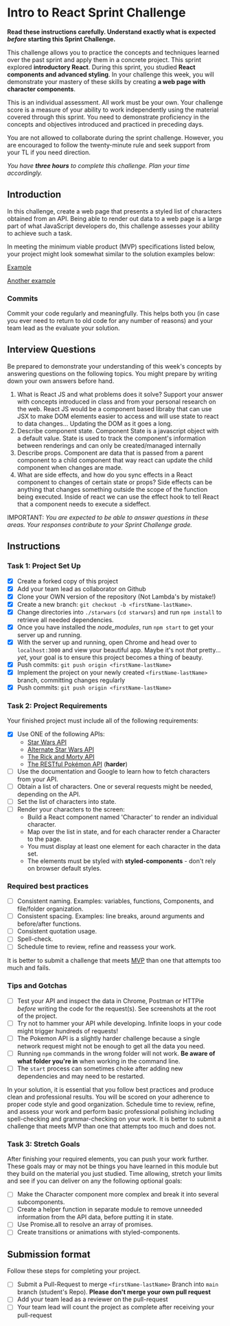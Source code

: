 # Intro to React Sprint Challenge

**Read these instructions carefully. Understand exactly what is expected
_before_ starting this Sprint Challenge.**

This challenge allows you to practice the concepts and techniques learned over
the past sprint and apply them in a concrete project. This sprint explored
**introductory React**. During this sprint, you studied **React components and
advanced styling**. In your challenge this week, you will demonstrate your
mastery of these skills by creating **a web page with character components**.

This is an individual assessment. All work must be your own. Your challenge
score is a measure of your ability to work independently using the material
covered through this sprint. You need to demonstrate proficiency in the concepts
and objectives introduced and practiced in preceding days.

You are not allowed to collaborate during the sprint challenge. However, you are
encouraged to follow the twenty-minute rule and seek support from your TL if you
need direction.

_You have **three hours** to complete this challenge. Plan your time
accordingly._

## Introduction

In this challenge, create a web page that presents a styled list of characters
obtained from an API. Being able to render out data to a web page is a large
part of what JavaScript developers do, this challenge assesses your ability to
achieve such a task.

In meeting the minimum viable product (MVP) specifications listed below, your
project might look somewhat similar to the solution examples below:

[Example](https://tk-assets.lambdaschool.com/b011a132-0916-4ed2-8955-14192de03a75_sample-screenshot.png)

[Another example](https://tk-assets.lambdaschool.com/3b82c793-2352-4d4d-a81d-e55bf350f7bd_sample-screenshot2.png)

### Commits

Commit your code regularly and meaningfully. This helps both you (in case you
ever need to return to old code for any number of reasons) and your team lead as
the evaluate your solution.

## Interview Questions

Be prepared to demonstrate your understanding of this week's concepts by
answering questions on the following topics. You might prepare by writing down
your own answers before hand.

1. What is React JS and what problems does it solve? Support your answer with
   concepts introduced in class and from your personal research on the web.
   React JS would be a component based libraby that can use JSX to make DOM
   elements easier to access and will use state to react to data changes...
   Updating the DOM as it goes a long.
1. Describe component state. Component State is a javascript object with a
   default value. State is used to track the component's information between
   renderings and can only be created/managed internally
1. Describe props. Component are data that is passed from a parent component to
   a child component that way react can update the child component when changes
   are made.
1. What are side effects, and how do you sync effects in a React component to
   changes of certain state or props? Side effects can be anything that changes
   something outside the scope of the function being executed. Inside of react
   we can use the effect hook to tell React that a component needs to execute a
   sideffect.

IMPORTANT: _You are expected to be able to answer questions in these areas. Your
responses contribute to your Sprint Challenge grade._

## Instructions

### Task 1: Project Set Up

- [x] Create a forked copy of this project
- [x] Add your team lead as collaborator on Github
- [x] Clone your OWN version of the repository (Not Lambda's by mistake!)
- [x] Create a new branch: `git checkout -b <firstName-lastName>`.
- [x] Change directories into `./starwars` (`cd starwars`) and run `npm install`
      to retrieve all needed dependencies.
- [x] Once you have installed the _node_modules_, run `npm start` to get your
      server up and running.
- [x] With the server up and running, open Chrome and head over to
      `localhost:3000` and view your beautiful app. Maybe it's not _that_
      pretty... _yet_, your goal is to ensure this project becomes a thing of
      beauty.
- [x] Push commits: `git push origin <firstName-lastName>`
- [x] Implement the project on your newly created `<firstName-lastName>` branch,
      committing changes regularly
- [x] Push commits: `git push origin <firstName-lastName>`

### Task 2: Project Requirements

Your finished project must include all of the following requirements:

- [x] Use ONE of the following APIs:
  - [Star Wars API](https://swapi.dev/)
  - [Alternate Star Wars API](https://swapi.py4e.com/)
  - [The Rick and Morty API](https://rickandmortyapi.com/)
  - [The RESTful Pokémon API](https://pokeapi.co/) (**harder**)
- [ ] Use the documentation and Google to learn how to fetch characters from
      your API.
- [ ] Obtain a list of characters. One or several requests might be needed,
      depending on the API.
- [ ] Set the list of characters into state.
- [ ] Render your characters to the screen:
  - Build a React component named 'Character' to render an individual character.
  - Map over the list in state, and for each character render a Character to the
    page.
  - You must display at least one element for each character in the data set.
  - The elements must be styled with **styled-components** - don't rely on
    browser default styles.

### Required best practices

- [ ] Consistent naming. Examples: variables, functions, Components, and
      file/folder organization.
- [ ] Consistent spacing. Examples: line breaks, around arguments and
      before/after functions.
- [ ] Consistent quotation usage.
- [ ] Spell-check.
- [ ] Schedule time to review, refine and reassess your work.

It is better to submit a challenge that meets
[MVP](https://en.wikipedia.org/wiki/Minimum_viable_product) than one that
attempts too much and fails.

### Tips and Gotchas

- [ ] Test your API and inspect the data in Chrome, Postman or HTTPie _before_
      writing the code for the request(s). See screenshots at the root of the
      project.
- [ ] Try not to hammer your API while developing. Infinite loops in your code
      might trigger hundreds of requests!
- [ ] The Pokemon API is a slightly harder challenge because a single network
      request might not be enough to get all the data you need.
- [ ] Running `npm` commands in the wrong folder will not work. **Be aware of
      what folder you're in** when working in the command line.
- [ ] The `start` process can sometimes choke after adding new dependencies and
      may need to be restarted.

In your solution, it is essential that you follow best practices and produce
clean and professional results. You will be scored on your adherence to proper
code style and good organization. Schedule time to review, refine, and assess
your work and perform basic professional polishing including spell-checking and
grammar-checking on your work. It is better to submit a challenge that meets MVP
than one that attempts too much and does not.

### Task 3: Stretch Goals

After finishing your required elements, you can push your work further. These
goals may or may not be things you have learned in this module but they build on
the material you just studied. Time allowing, stretch your limits and see if you
can deliver on any the following optional goals:

- [ ] Make the Character component more complex and break it into several
      subcomponents.
- [ ] Create a helper function in separate module to remove unneeded information
      from the API data, before putting it in state.
- [ ] Use Promise.all to resolve an array of promises.
- [ ] Create transitions or animations with styled-components.

## Submission format

Follow these steps for completing your project.

- [ ] Submit a Pull-Request to merge `<firstName-lastName>` Branch into `main`
      branch (student's Repo). **Please don't merge your own pull request**
- [ ] Add your team lead as a reviewer on the pull-request
- [ ] Your team lead will count the project as complete after receiving your
      pull-request
